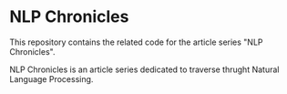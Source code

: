 # NLP Chronicles

This repository contains the related code for the article series "NLP Chronicles".

NLP Chronicles is an article series dedicated to traverse thrught Natural Language Processing.

